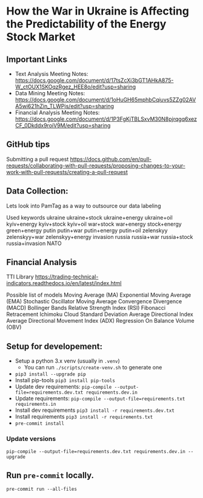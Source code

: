 # How the War in Ukraine is Affecting the Predictability of the Energy Stock Market

## Important Links 
- Text Analysis Meeting Notes: https://docs.google.com/document/d/17tsZcXi3bGT1AHkA875-W_ctOUX1SKOqzRgez_HEE8o/edit?usp=sharing
- Data Mining Meeting Notes: https://docs.google.com/document/d/1oHuGH65mphbCqiuvs5ZZg02AVA5wi621hZin_TLWPjs/edit?usp=sharing
- Financial Analysis Meeting Notes: https://docs.google.com/document/d/1P3FgKjTBLSxvM30N8pjrqgq6xezCF_0Dkddx9roiV9M/edit?usp=sharing


## GitHub tips
Submitting a pull request
https://docs.github.com/en/pull-requests/collaborating-with-pull-requests/proposing-changes-to-your-work-with-pull-requests/creating-a-pull-request


## Data Collection:

Lets look into PamTag as a way to outsource our data labeling

Used keywords
ukraine
ukraine+stock
ukraine+energy
ukraine+oil
kyiv+energy
kyiv+stock
kyiv+oil
war+stock
war+energy
stock+energy
green+energy
putin
putin+war
putin+energy
putin+oil
zelenskyy
zelenskyy+war
zelenskyy+energy
invasion
russia
russia+war
russia+stock
russia+invasion
NATO


## Financial Analysis

TTI Library https://trading-technical-indicators.readthedocs.io/en/latest/index.html

Possible list of models
Moving Average (MA)
Exponential Moving Average (EMA)
Stochastic Oscillator
Moving Average Convergence Divergence (MACD)
Bollinger Bands
Relative Strength Index (RSI)
Fibonacci Retracement
Ichimoku Cloud
Standard Deviation
Average Directional Index
Average Directional Movement Index (ADX)
Regression
On Balance Volume (OBV)







## Setup for developement:

- Setup a python 3.x venv (usually in `.venv`)
  - You can run `./scripts/create-venv.sh` to generate one
- `pip3 install --upgrade pip`
- Install pip-tools `pip3 install pip-tools`
- Update dev requirements: `pip-compile --output-file=requirements.dev.txt requirements.dev.in`
- Update requirements: `pip-compile --output-file=requirements.txt requirements.in`
- Install dev requirements `pip3 install -r requirements.dev.txt`
- Install requirements `pip3 install -r requirements.txt`
- `pre-commit install`

### Update versions

`pip-compile --output-file=requirements.dev.txt requirements.dev.in --upgrade`

## Run `pre-commit` locally.

`pre-commit run --all-files`


